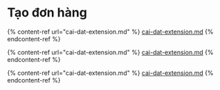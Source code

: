 # Tạo đơn hàng

{% content-ref url="cai-dat-extension.md" %}
[cai-dat-extension.md](cai-dat-extension.md)
{% endcontent-ref %}

{% content-ref url="cai-dat-extension.md" %}
[cai-dat-extension.md](cai-dat-extension.md)
{% endcontent-ref %}

{% content-ref url="cai-dat-extension.md" %}
[cai-dat-extension.md](cai-dat-extension.md)
{% endcontent-ref %}
